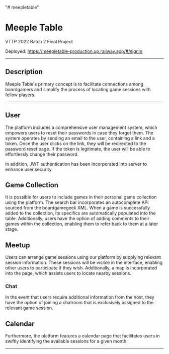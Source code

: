 "# meepletable" 

# Meeple Table
VTTP 2022 Batch 2 Final Project

Deployed: https://meepletable-production.up.railway.app/#/signin

---

## Description

Meeple Table's primary concept is to facilitate connections among boardgamers and simplify the process of locating game sessions with fellow players.


---

## User

The platform includes a comprehensive user management system, which empowers users to reset their passwords in case they forget them. The system operates by sending an email to the user, containing a link and a token. Once the user clicks on the link, they will be redirected to the password reset page. If the token is legitimate, the user will be able to effortlessly change their password.

In addition, JWT authentication has been incorporated into server to enhance user security.

## Game Collection

It is possible for users to include games in their personal game collection using the platform. The search bar incorporates an autocomplete API sourced from the boardgamegeek XML. When a game is successfully added to the collection, its specifics are automatically populated into the table. Additionally, users have the option of adding comments to their games within the collection, enabling them to refer back to them at a later stage.

## Meetup

Users can arrange game sessions using our platform by supplying relevant session information. These sessions will be visible in the interface, enabling other users to participate if they wish. Additionally, a map is incorporated into the page, which assists users to locate nearby sessions.


### Chat

In the event that users require additional information from the host, they have the option of joining a chatroom that is exclusively assigned to the relevant game session.

## Calendar

Furthermore, the platform features a calendar page that facilitates users in swiftly identifying the available sessions for a given month.


---
